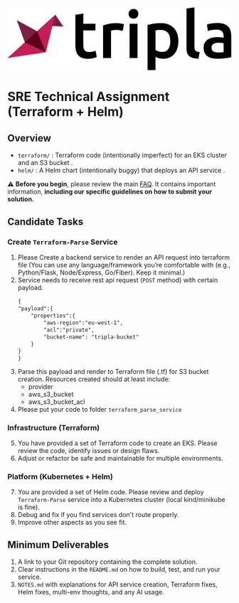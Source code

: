 <div align="center">
   <img src="/img/logo.svg?raw=true" width=600 style="background-color:white;">
</div>

# SRE Technical Assignment (Terraform + Helm)

## Overview
- `terraform/` : Terraform code (intentionally imperfect) for an EKS cluster and an S3 bucket .
- `helm/` : A Helm chart (intentionally buggy) that deploys an API service .

⚠️ **Before you begin**, please review the main [FAQ](/README.md#frequently-asked-questions). It contains important information, **including our specific guidelines on how to submit your solution.**

## Candidate Tasks
### Create `Terraform-Parse` Service
1. Please Create a backend service to render an API request into terraform file
   (You can use any language/framework you’re comfortable with (e.g., Python/Flask, Node/Express, Go/Fiber). Keep it minimal.)
2. Service needs to receive rest api request (`POST` method) with certain payload.
    ```
    {
    "payload":{
        "properties":{
            "aws-region":"eu-west-1",
            "acl":"private",
            "bucket-name": "tripla-bucket"
        }
    }
    }
    ```
3. Parse this payload and render to Terraform file (.tf) for S3 bucket creation. Resources created should at least include:
    - provider
    - aws_s3_bucket
    - aws_s3_bucket_acl
4. Please put your code to folder `terraform_parse_service`

### Infrastructure (Terraform)
5. You have provided a set of Terraform code to create an EKS. Please review the code, identify issues or design flaws.
6. Adjust or refactor be safe and maintainable for multiple environments.

### Platform (Kubernetes + Helm)
7. You are provided a set of Helm code. Please review and deploy `Terraform-Parse` service into a Kubernetes cluster (local kind/minikube is fine).
8. Debug and fix if you find services don't route properly.
9. Improve other aspects as you see fit.

## Minimum Deliverables
1.  A link to your Git repository containing the complete solution.
2.  Clear instructions in the `README.md` on how to build, test, and run your service.
3. `NOTES.md` with explanations for API service creation, Terraform fixes, Helm fixes, multi-env thoughts, and any AI usage.
